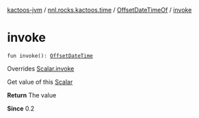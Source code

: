 [kactoos-jvm](../../index.md) / [nnl.rocks.kactoos.time](../index.md) / [OffsetDateTimeOf](index.md) / [invoke](./invoke.md)

# invoke

`fun invoke(): `[`OffsetDateTime`](http://docs.oracle.com/javase/8/docs/api/java/time/OffsetDateTime.html)

Overrides [Scalar.invoke](../../nnl.rocks.kactoos/-scalar/invoke.md)

Get value of this [Scalar](../../nnl.rocks.kactoos/-scalar/index.md)

**Return**
The value

**Since**
0.2

